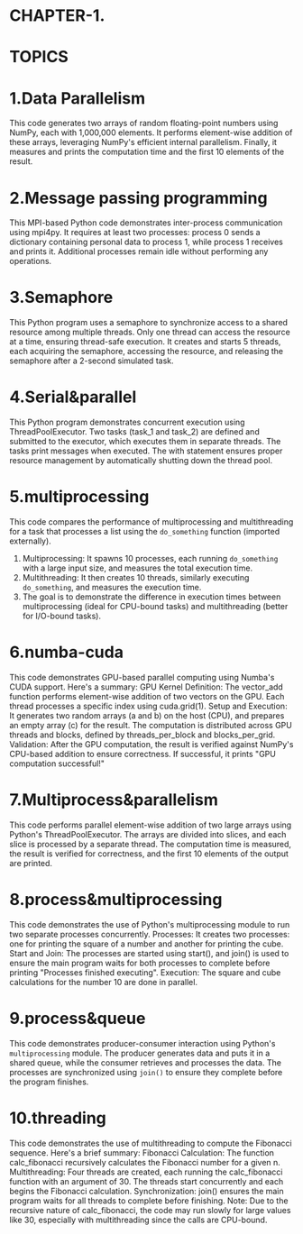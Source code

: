 
# CHAPTER-1.
  # TOPICS  
# 1.Data Parallelism
This code generates two arrays of random floating-point numbers using NumPy, each with 1,000,000 elements. It performs element-wise addition of these arrays, leveraging NumPy's efficient internal parallelism. Finally, it measures and prints the computation time and the first 10 elements of the result.

# 2.Message passing programming 
This MPI-based Python code demonstrates inter-process communication using mpi4py. It requires at least two processes: process 0 sends a dictionary containing personal data to process 1, while process 1 receives and prints it. Additional processes remain idle without performing any operations.

# 3.Semaphore
This Python program uses a semaphore to synchronize access to a shared resource among multiple threads. Only one thread can access the resource at a time, ensuring thread-safe execution. It creates and starts 5 threads, each acquiring the semaphore, accessing the resource, and releasing the semaphore after a 2-second simulated task.

# 4.Serial&parallel
This Python program demonstrates concurrent execution using ThreadPoolExecutor. Two tasks (task_1 and task_2) are defined and submitted to the executor, which executes them in separate threads. The tasks print messages when executed. The with statement ensures proper resource management by automatically shutting down the thread pool.

# 5.multiprocessing
This code compares the performance of multiprocessing and multithreading for a task that processes a list using the `do_something` function (imported externally). 
   1. Multiprocessing: It spawns 10 processes, each running `do_something` with a large input size, and measures the total execution time.
   2. Multithreading: It then creates 10 threads, similarly executing `do_something`, and measures the execution time.
   3. The goal is to demonstrate the difference in execution times between multiprocessing (ideal for CPU-bound tasks) and multithreading (better for I/O-bound tasks).
      
# 6.numba-cuda
This code demonstrates GPU-based parallel computing using Numba's CUDA support. Here's a summary:
GPU Kernel Definition: The vector_add function performs element-wise addition of two vectors on the GPU. Each thread processes a specific index using cuda.grid(1).
Setup and Execution: It generates two random arrays (a and b) on the host (CPU), and prepares an empty array (c) for the result. The computation is distributed across GPU threads and 
blocks, defined by threads_per_block and blocks_per_grid.
Validation: After the GPU computation, the result is verified against NumPy's CPU-based addition to ensure correctness. If successful, it prints "GPU computation successful!"

# 7.Multiprocess&parallelism
This code performs parallel element-wise addition of two large arrays using Python's ThreadPoolExecutor. The arrays are divided into slices, and each slice is processed by a separate thread. The computation time is measured, the result is verified for correctness, and the first 10 elements of the output are printed.

# 8.process&multiprocessing
This code demonstrates the use of Python's multiprocessing module to run two separate processes concurrently.
Processes: It creates two processes: one for printing the square of a number and another for printing the cube.
Start and Join: The processes are started using start(), and join() is used to ensure the main program waits for both processes to complete before printing "Processes finished executing".
Execution: The square and cube calculations for the number 10 are done in parallel.

# 9.process&queue
This code demonstrates producer-consumer interaction using Python's `multiprocessing` module. The producer generates data and puts it in a shared queue, while the consumer retrieves and processes the data. The processes are synchronized using `join()` to ensure they complete before the program finishes.

# 10.threading 
This code demonstrates the use of multithreading to compute the Fibonacci sequence. Here's a brief summary:
Fibonacci Calculation: The function calc_fibonacci recursively calculates the Fibonacci number for a given n.
Multithreading: Four threads are created, each running the calc_fibonacci function with an argument of 30. The threads start concurrently and each begins the Fibonacci calculation.
Synchronization: join() ensures the main program waits for all threads to complete before finishing.
Note: Due to the recursive nature of calc_fibonacci, the code may run slowly for large values like 30, especially with multithreading since the calls are CPU-bound.








